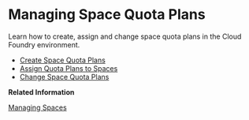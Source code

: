 <!-- loio4e5f0eec96fd40b686d84b497d30ced3 -->

# Managing Space Quota Plans

Learn how to create, assign and change space quota plans in the Cloud Foundry environment.

-   [Create Space Quota Plans](create-space-quota-plans-b13c4a2.md)
-   [Assign Quota Plans to Spaces](assign-quota-plans-to-spaces-13028c4.md)
-   [Change Space Quota Plans](change-space-quota-plans-2a58364.md)

**Related Information**  


[Managing Spaces](managing-spaces-5209d55.md "Learn how to create and delete Cloud Foundry spaces, as well as how to add members to a space.")

